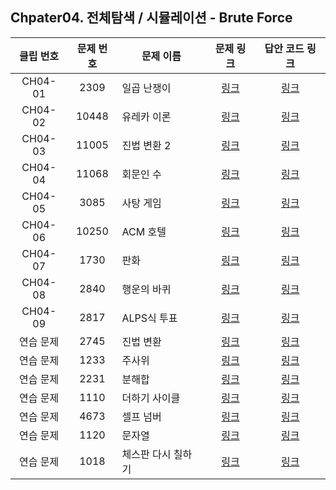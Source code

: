 ## Chpater04. 전체탐색 / 시뮬레이션 - Brute Force


| 클립 번호 | 문제 번호 | 문제 이름 | 문제 링크 | 답안 코드 링크 |
|:---:|:---:|---|:---:|:---:|
| CH04-01 | 2309 | 일곱 난쟁이 | [링크](http://icpc.me/2309) | [링크](https://github.com/Acka1357/codingtest-java-20/tree/main/Part1_%EA%B0%95%EC%9D%98%EC%9E%90%EB%A3%8C/Ch04_%EC%A0%84%EC%B2%B4%ED%83%90%EC%83%89_%EC%8B%9C%EB%AE%AC%EB%A0%88%EC%9D%B4%EC%85%98/%EB%AC%B8%EC%A0%9C%EB%B3%84%EC%BD%94%EB%93%9C/2309_%EC%9D%BC%EA%B3%B1%EB%82%9C%EC%9F%81%EC%9D%B4) |
| CH04-02 | 10448 | 유레카 이론 | [링크](http://icpc.me/10448) | [링크](https://github.com/Acka1357/codingtest-java-20/tree/main/Part1_%EA%B0%95%EC%9D%98%EC%9E%90%EB%A3%8C/Ch04_%EC%A0%84%EC%B2%B4%ED%83%90%EC%83%89_%EC%8B%9C%EB%AE%AC%EB%A0%88%EC%9D%B4%EC%85%98/%EB%AC%B8%EC%A0%9C%EB%B3%84%EC%BD%94%EB%93%9C/10448_%EC%9C%A0%EB%A0%88%EC%B9%B4%EC%9D%B4%EB%A1%A0) |
| CH04-03 | 11005 | 진법 변환 2 | [링크](http://icpc.me/11005) | [링크](https://github.com/Acka1357/codingtest-java-20/tree/main/Part1_%EA%B0%95%EC%9D%98%EC%9E%90%EB%A3%8C/Ch04_%EC%A0%84%EC%B2%B4%ED%83%90%EC%83%89_%EC%8B%9C%EB%AE%AC%EB%A0%88%EC%9D%B4%EC%85%98/%EB%AC%B8%EC%A0%9C%EB%B3%84%EC%BD%94%EB%93%9C/11005_%EC%A7%84%EB%B2%95%EB%B3%80%ED%99%982) |
| CH04-04 | 11068 | 회문인 수 | [링크](http://icpc.me/11068) | [링크](https://github.com/Acka1357/codingtest-java-20/tree/main/Part1_%EA%B0%95%EC%9D%98%EC%9E%90%EB%A3%8C/Ch04_%EC%A0%84%EC%B2%B4%ED%83%90%EC%83%89_%EC%8B%9C%EB%AE%AC%EB%A0%88%EC%9D%B4%EC%85%98/%EB%AC%B8%EC%A0%9C%EB%B3%84%EC%BD%94%EB%93%9C/11068_%ED%9A%8C%EB%AC%B8%EC%9D%B8%EC%88%98) |
| CH04-05 | 3085 | 사탕 게임 | [링크](http://icpc.me/3085) | [링크](https://github.com/Acka1357/codingtest-java-20/tree/main/Part1_%EA%B0%95%EC%9D%98%EC%9E%90%EB%A3%8C/Ch04_%EC%A0%84%EC%B2%B4%ED%83%90%EC%83%89_%EC%8B%9C%EB%AE%AC%EB%A0%88%EC%9D%B4%EC%85%98/%EB%AC%B8%EC%A0%9C%EB%B3%84%EC%BD%94%EB%93%9C/3085_%EC%82%AC%ED%83%95%EA%B2%8C%EC%9E%84) |
| CH04-06 | 10250 | ACM 호텔 | [링크](http://icpc.me/10250) | [링크](https://github.com/Acka1357/codingtest-java-20/tree/main/Part1_%EA%B0%95%EC%9D%98%EC%9E%90%EB%A3%8C/Ch04_%EC%A0%84%EC%B2%B4%ED%83%90%EC%83%89_%EC%8B%9C%EB%AE%AC%EB%A0%88%EC%9D%B4%EC%85%98/%EB%AC%B8%EC%A0%9C%EB%B3%84%EC%BD%94%EB%93%9C/10250_ACM%ED%98%B8%ED%85%94) |
| CH04-07 | 1730 | 판화 | [링크](http://icpc.me/1730) | [링크](https://github.com/Acka1357/codingtest-java-20/tree/main/Part1_%EA%B0%95%EC%9D%98%EC%9E%90%EB%A3%8C/Ch04_%EC%A0%84%EC%B2%B4%ED%83%90%EC%83%89_%EC%8B%9C%EB%AE%AC%EB%A0%88%EC%9D%B4%EC%85%98/%EB%AC%B8%EC%A0%9C%EB%B3%84%EC%BD%94%EB%93%9C/1730_%ED%8C%90%ED%99%94) |
| CH04-08 | 2840 | 행운의 바퀴 | [링크](http://icpc.me/2840) | [링크](https://github.com/Acka1357/codingtest-java-20/tree/main/Part1_%EA%B0%95%EC%9D%98%EC%9E%90%EB%A3%8C/Ch04_%EC%A0%84%EC%B2%B4%ED%83%90%EC%83%89_%EC%8B%9C%EB%AE%AC%EB%A0%88%EC%9D%B4%EC%85%98/%EB%AC%B8%EC%A0%9C%EB%B3%84%EC%BD%94%EB%93%9C/2840_%ED%96%89%EC%9A%B4%EC%9D%98%EB%B0%94%ED%80%B4) |
| CH04-09 | 2817 | ALPS식 투표 | [링크](http://icpc.me/2817) | [링크](https://github.com/Acka1357/codingtest-java-20/tree/main/Part1_%EA%B0%95%EC%9D%98%EC%9E%90%EB%A3%8C/Ch04_%EC%A0%84%EC%B2%B4%ED%83%90%EC%83%89_%EC%8B%9C%EB%AE%AC%EB%A0%88%EC%9D%B4%EC%85%98/%EB%AC%B8%EC%A0%9C%EB%B3%84%EC%BD%94%EB%93%9C/2817_ALPS%EC%8B%9D%ED%88%AC%ED%91%9C) |
| 연습 문제 | 2745 | 진법 변환 | [링크](http://icpc.me/2745) | [링크](https://github.com/Acka1357/codingtest-java-20/tree/main/Part1_%EA%B0%95%EC%9D%98%EC%9E%90%EB%A3%8C/Ch04_%EC%A0%84%EC%B2%B4%ED%83%90%EC%83%89_%EC%8B%9C%EB%AE%AC%EB%A0%88%EC%9D%B4%EC%85%98/%EB%AC%B8%EC%A0%9C%EB%B3%84%EC%BD%94%EB%93%9C/2745_%EC%A7%84%EB%B2%95%EB%B3%80%ED%99%98) |
| 연습 문제 | 1233 | 주사위 | [링크](http://icpc.me/1233) | [링크](https://github.com/Acka1357/codingtest-java-20/tree/main/Part1_%EA%B0%95%EC%9D%98%EC%9E%90%EB%A3%8C/Ch04_%EC%A0%84%EC%B2%B4%ED%83%90%EC%83%89_%EC%8B%9C%EB%AE%AC%EB%A0%88%EC%9D%B4%EC%85%98/%EB%AC%B8%EC%A0%9C%EB%B3%84%EC%BD%94%EB%93%9C/1233_%EC%A3%BC%EC%82%AC%EC%9C%84) |
| 연습 문제 | 2231 | 분해합 | [링크](http://icpc.me/2231) | [링크](https://github.com/Acka1357/codingtest-java-20/tree/main/Part1_%EA%B0%95%EC%9D%98%EC%9E%90%EB%A3%8C/Ch04_%EC%A0%84%EC%B2%B4%ED%83%90%EC%83%89_%EC%8B%9C%EB%AE%AC%EB%A0%88%EC%9D%B4%EC%85%98/%EB%AC%B8%EC%A0%9C%EB%B3%84%EC%BD%94%EB%93%9C/2231_%EB%B6%84%ED%95%B4%ED%95%A9) |
| 연습 문제 | 1110 | 더하기 사이클 | [링크](http://icpc.me/1110) | [링크](https://github.com/Acka1357/codingtest-java-20/tree/main/Part1_%EA%B0%95%EC%9D%98%EC%9E%90%EB%A3%8C/Ch04_%EC%A0%84%EC%B2%B4%ED%83%90%EC%83%89_%EC%8B%9C%EB%AE%AC%EB%A0%88%EC%9D%B4%EC%85%98/%EB%AC%B8%EC%A0%9C%EB%B3%84%EC%BD%94%EB%93%9C/1100_%EB%8D%94%ED%95%98%EA%B8%B0%EC%82%AC%EC%9D%B4%ED%81%B4) |
| 연습 문제 | 4673 | 셀프 넘버 | [링크](http://icpc.me/4673) | [링크](https://github.com/Acka1357/codingtest-java-20/tree/main/Part1_%EA%B0%95%EC%9D%98%EC%9E%90%EB%A3%8C/Ch04_%EC%A0%84%EC%B2%B4%ED%83%90%EC%83%89_%EC%8B%9C%EB%AE%AC%EB%A0%88%EC%9D%B4%EC%85%98/%EB%AC%B8%EC%A0%9C%EB%B3%84%EC%BD%94%EB%93%9C/4673_%EC%85%80%ED%94%84%EB%84%98%EB%B2%84) |
| 연습 문제 | 1120 | 문자열 | [링크](http://icpc.me/1120) | [링크](https://github.com/Acka1357/codingtest-java-20/tree/main/Part1_%EA%B0%95%EC%9D%98%EC%9E%90%EB%A3%8C/Ch04_%EC%A0%84%EC%B2%B4%ED%83%90%EC%83%89_%EC%8B%9C%EB%AE%AC%EB%A0%88%EC%9D%B4%EC%85%98/%EB%AC%B8%EC%A0%9C%EB%B3%84%EC%BD%94%EB%93%9C/1120_%EB%AC%B8%EC%9E%90%EC%97%B4) |
| 연습 문제 | 1018 | 체스판 다시 칠하기 | [링크](http://icpc.me/1018) | [링크](https://github.com/Acka1357/codingtest-java-20/tree/main/Part1_%EA%B0%95%EC%9D%98%EC%9E%90%EB%A3%8C/Ch04_%EC%A0%84%EC%B2%B4%ED%83%90%EC%83%89_%EC%8B%9C%EB%AE%AC%EB%A0%88%EC%9D%B4%EC%85%98/%EB%AC%B8%EC%A0%9C%EB%B3%84%EC%BD%94%EB%93%9C/1018_%EC%B2%B4%EC%8A%A4%ED%8C%90%EB%8B%A4%EC%8B%9C%EC%B9%A0%ED%95%98%EA%B8%B0) |
